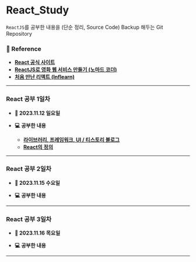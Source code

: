 # React_Study

`ReactJS`를 공부한 내용을 (단순 정리, Source Code) Backup 해두는 Git Repository <br/>

### 📃 Reference 

- **[React 공식 사이트](https://ko.legacy.reactjs.org/)**
- **[ReactJS로 영화 웹 서비스 만들기 (노마드 코더)](https://nomadcoders.co/react-for-beginners/lobby)**
- **[처음 만난 리액트 (Inflearn)](https://inf.run/YehVc)**

---

### React 공부 1일차
- **📆 2023.11.12 일요일**

- **💻 공부한 내용**
    - **[라이브러리, 프레임워크, UI / 티스토리 블로그](https://rclogstorage.tistory.com/122)**
    - **[React의 정의]()**

---

### React 공부 2일차
- **📆 2023.11.15 수요일**

- **💻 공부한 내용**

---

### React 공부 3일차
- **📆 2023.11.16 목요일**

- **💻 공부한 내용**

---
